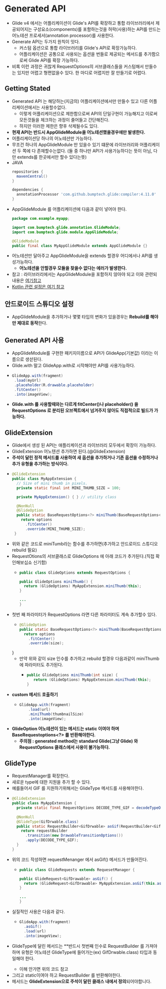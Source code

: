 Generated API
===
* Glide v4 에서는 어플리케이션이 Glide's API를 확장하고 통합 라이브러리에서 제공되어지는 구성요소(components)를 포함하는것을 허락(사용)하는 API를 만드는 어노테션 프로세서(annotation processor)를 사용한다.
* Generate API는 두가지 원칙이 잇다.
  * 커스텀 옵션으로 통합 라이브러리를 Glide's API로 확장가능하다.
  * 어플리케이션은 공통으로 사용되는 옵션을 번들로 제공되는 메서드를 추가함으로써 Glide API를 확장 가능하다.
* 비록 이런 과정은 귀찮게 RequestOptions의 서브클래스들을 커스텀해서 만들수는 있지만 어렵고 형편없을수 있다. 한 마디로 어렵지만 잘 만들기로 어렵다.

Getting Stated
---
* Generated API 는 해당하는(지금의) 어플리케이션에서만 만들수 있고 다른 어플리케이션에서는 사용할수없다.
  * 이렇게 어플리케이션으로 제한함으로써 API의 단일구현이 가능해지고 이로써 모든것들을 체크하는 과정이 줄어들고 간단해진다.
  * 하지만 이러한 제한은 향후 삭제될수도 있다.
* **현재 API는 반드시 AppGlideModule을 어노테션했을경우에만 발생한다.**
* 어플리케이션당 하나의 어노테션만 가능하다.
* 무조건 하나의 AppGlideModule 만 있을수 있기 떄문에 라이브러리와 어플리케이션 두 쪽에 다 존재할수는없다. (둘 중 하나만 API가 사용가능하다는 뜻이 아님, 다만 extends를 한곳에서만 할수 있다는뜻)
* JAVA
  ```gradle
  repositories {
    mavenCentral()
  }

  dependencies {
    annotationProcessor 'com.github.bumptech.glide:compiler:4.11.0'
  }
* AppGlideModule 를 어플리케이션에 다음과 같이 넣어야 한다.
  ```java
  package com.example.myapp;

  import com.bumptech.glide.annotation.GlideModule;
  import com.bumptech.glide.module.AppGlideModule;

  @GlideModule
  public final class MyAppGlideModule extends AppGlideModule {}
* 어노테션만 달아주고 AppGlideModule을 extends 할경우 어디에서나 API를 생성가능하다.
  * **어노테션을 안할경우 모듈을 찾을수 없다는 에러가 발생한다.**
* 참고 : 라이브러리에서는 AppGlideModule을 포함하지 않아야 되고 이와 관련되내용은 [여기참고](https://bumptech.github.io/glide/doc/configuration.html#avoid-appglidemodule-in-libraries)
* [Kotlin 관련 설정은 여기 참고](https://bumptech.github.io/glide/doc/generatedapi.html)

안드로이드 스튜디오 설정
---
* AppGlideModule을 추가하거나 몇몇 타입의 변화가 있을경우는 **Rebuild를 해야만 제대로 동작**한다.

Generated API 사용
---
* AppGlideModule를 구현한 패키지이름으로 API가 GlideApp(기본값) 이라는 이름으로 생섣된다.
* Glide.with 말고 GlideApp.with로 시작해야만 API를 사용가능하다.
* ```java
  GlideApp.with(fragment)
   .load(myUrl)
   .placeholder(R.drawable.placeholder)
   .fitCenter()
   .into(imageView);
* **Glide.with 를 사용할때와는 다르게 fitCenter()나 placeholder() 을 RequestOptions 로 분리된 오브젝트에서 넘겨주지 않아도 직접적으로 빌드가 가능하다.**

GlideExtension
---
* Glide에서 생성 된 API는 애플리케이션과 라이브러리 모두에서 확장이 가능하다.
* GlideExtension 어노텐션 추가하면 된다.(@GlideExtension)
* **주석이 달린 정적 메서드를 사용하여 새 옵션을 추가하거나 기존 옵션을 수정하거나 추가 유형을 추가하는 방식이다.**
* ```java
  @GlideExtension
  public class MyAppExtension {
    // Size of mini thumb in pixels.
    private static final int MINI_THUMB_SIZE = 100;

    private MyAppExtension() { } // utility class

    @NonNull
    @GlideOption
    public static BaseRequestOptions<?> miniThumb(BaseRequestOptions<?> options) {
      return options
        .fitCenter()
        .override(MINI_THUMB_SIZE);
   }
* 위와 같은 코드로 miniTumb라는 함수를 추가하면(추가하고 안드로이드 스튜디오 rebuild 필요)
* RequestOtions의 서브클래스로 GlideOptions 에 아래 코드가 추가된다.(직접 확인해보십쇼 신기함)
  * ```java
    public class GlideOptions extends RequestOptions {
  
    public GlideOptions miniThumb() {
      return (GlideOptions) MyAppExtension.miniThumb(this);
    }

    ...
    }
* 첫번 째 파라미터가 RequestOptions 라면 다른 파라미터도 계속 추가할수 있다.
  * ```java
    @GlideOption
    public static BaseRequestOptions<?> miniThumb(BaseRequestOptions<?> options, int size) {
      return options
        .fitCenter()
        .override(size);
   }
  * 만약 위와 같이 size 인수를 추가하고 rebuild 할경우 다음과같이 miniThumb에 파라미터도 추가된다.
    * ```java
      public GlideOptions miniThumb(int size) {
         return (GlideOptions) MyAppExtension.miniThumb(this);
      }
* **custom 메서드 호출하기**
  * ```java
    GlideApp.with(fragment)
        .load(url)
        .miniThumb(thumbnailSize)
        .into(imageView);      
* **GlideOption 어노테션이 있는 메서드는 static 이여야 하며 BaseRequestoptions<?> 를 반환해야한다.**
  * **주의점 : generated method는 standard Glide(그냥 Glide) 와 RequestOptions 클래스에서 사용이 불가능하다.**

GlideType
---
* RequestManager를 확장한다.
* 새로운 type에 대한 지원을 추가 할 수 있다.
* 예를들어서 GIF 를 지원하기위해서는 GlideType 메서드를 사용해야한다.
* ```java
  @GlideExtension
  public class MyAppExtension {
    private static final RequestOptions DECODE_TYPE_GIF = decodeTypeOf(GifDrawble.class).lock();
    
    @NonNull
    @GlideType(GifDrwable.class)
    public static RequestBuilder<GifDrwable> asGif(RequestBuilder<GifDrwable> requestBuilder) {
      return requestBuilder
        .transition(new DrawableTransitionOptions())
        .apply(DECODE_TYPE_GIF);
    }
  }
* 위의 코드 작성하면 requestMenanger 에서 asGif() 메서드가 만들어진다.
  * ```java
    public class GlideRequests extends RequesetManager {

    public GlideRequest<GifDrawable> asGif() {
      return (GlideRequest<GifDrawable> MyAppExtension.asGif(this.as(GifDrawable.class));
    }
  
    ...
    }
* 실질적인 사용은 다음과 같다.
  * ```java
    GlideApp.with(fragment)
      .asGif()
      .load(url)
      .into(imageView);
* GlideType에 달린 메서드는 **반드시 첫번째 인수로 RequestBuilder<T> 를 가져야하며 <T> 유형은 어노테션 GlideType에 들어가는(ex) GifDrwable.class) 타입과 동일해야 한다.
  * 이해 안가면 위의 코드 참고
* 그리고 static이여야 하고 RequestBuilder<T> 를 반환해야한다.
* 메서드는 **GlideExtension으로 주석이 달린 클래스 내에서 정의**되어야합니다.
    
